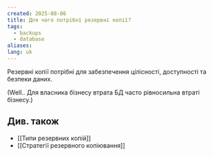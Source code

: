 ```yaml
---
created: 2025-08-06
title: Для чого потрібні резервні копії?
tags:
  - backups
  - database
aliases: 
lang: uk
---
```

Резервні копії потрібні для забезпечення цілісності, доступності та безпеки даних. 

(Well.. Для власника бізнесу втрата БД часто рівносильна втраті бізнесу.)

## Див. також

- [[Типи резервних копій]]
- [[Стратегії резервного копіювання]]